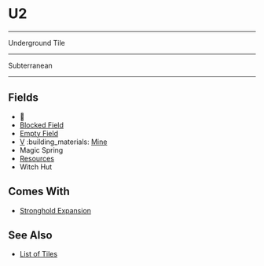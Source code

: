# U2

___
Underground Tile
___
Subterranean
___


## Fields

- 🚧
- [Blocked Field](../keywords/blocked_field.md)
- [Empty Field](../keywords/empty_field.md)
- [Ⅴ](../difficulties.md) :building_materials: [Mine](../fields.md#flaggable)
- Magic Spring
- [Resources](../fields.md#visitable)
- Witch Hut


## Comes With

- [Stronghold Expansion](../content/stronghold_expansion.md)


## See Also

- [List of Tiles](index.md)

